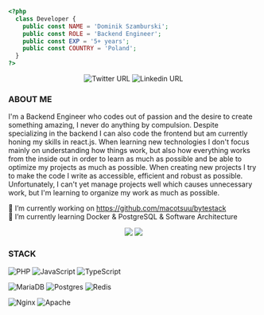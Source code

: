 ```php
<?php
  class Developer {
    public const NAME = 'Dominik Szamburski';
    public const ROLE = 'Backend Engineer';
    public const EXP = '5+ years';
    public const COUNTRY = 'Poland';
  }
?>
```
<div align="center">

![Twitter URL](https://img.shields.io/badge/Twitter-1DA1F2?style=for-the-badge&logo=twitter&logoColor=white&url=https%3A%2F%2Ftwitter.com%2Fmacotssu)
![Linkedin URL](https://img.shields.io/badge/LinkedIn-0077B5?style=for-the-badge&logo=linkedin&logoColor=white&url=https://www.linkedin.com/in/dominik-szamburski-a1768017a/)

</div>

### ABOUT ME
I'm a Backend Engineer who codes out of passion and the desire to create something amazing, I never do anything by compulsion. Despite specializing in the backend I can also code the frontend but am currently honing my skills in react.js. When learning new technologies I don't focus mainly on understanding how things work, but also how everything works from the inside out in order to learn as much as possible and be able to optimize my projects as much as possible. When creating new projects I try to make the code I write as accessible, efficient and robust as possible. Unfortunately, I can't yet manage projects well which causes unnecessary work, but I'm learning to organize my work as much as possible.

🔭 I’m currently working on https://github.com/macotsuu/bytestack <br>
🌱 I’m currently learning Docker & PostgreSQL & Software Architecture

<div align="center">

![](https://github-readme-stats.vercel.app/api?username=macotsuu&theme=react&hide_border=false&include_all_commits=false&count_private=false)
![](https://github-readme-streak-stats.herokuapp.com/?user=macotsuu&theme=react&hide_border=false)

</div>

### STACK

![PHP](https://img.shields.io/badge/php-%23777BB4.svg?style=for-the-badge&logo=php&logoColor=white) ![JavaScript](https://img.shields.io/badge/javascript-%23323330.svg?style=for-the-badge&logo=javascript&logoColor=%23F7DF1E) ![TypeScript](https://img.shields.io/badge/typescript-%23007ACC.svg?style=for-the-badge&logo=typescript&logoColor=white)

![MariaDB](https://img.shields.io/badge/MariaDB-003545?style=for-the-badge&logo=mariadb&logoColor=white) ![Postgres](https://img.shields.io/badge/postgres-%23316192.svg?style=for-the-badge&logo=postgresql&logoColor=white) ![Redis](https://img.shields.io/badge/redis-%23DD0031.svg?style=for-the-badge&logo=redis&logoColor=white)

![Nginx](https://img.shields.io/badge/nginx-%23009639.svg?style=for-the-badge&logo=nginx&logoColor=white) ![Apache](https://img.shields.io/badge/apache-%23D42029.svg?style=for-the-badge&logo=apache&logoColor=white) <br>
